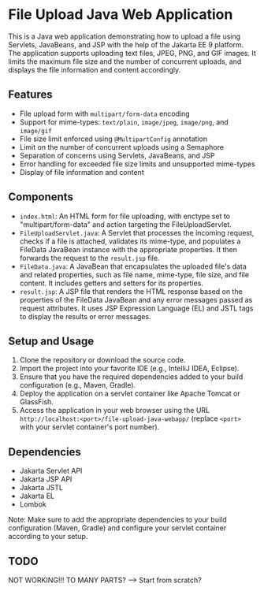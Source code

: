 # File Upload Java Web Application

This is a Java web application demonstrating how to upload a file using Servlets, JavaBeans, and JSP with the help of the Jakarta EE 9 platform. The application supports uploading text files, JPEG, PNG, and GIF images. It limits the maximum file size and the number of concurrent uploads, and displays the file information and content accordingly.

## Features

- File upload form with `multipart/form-data` encoding
- Support for mime-types: `text/plain`, `image/jpeg`, `image/png`, and `image/gif`
- File size limit enforced using `@MultipartConfig` annotation
- Limit on the number of concurrent uploads using a Semaphore
- Separation of concerns using Servlets, JavaBeans, and JSP
- Error handling for exceeded file size limits and unsupported mime-types
- Display of file information and content

## Components

- `index.html`: An HTML form for file uploading, with enctype set to "multipart/form-data" and action targeting the FileUploadServlet.
- `FileUploadServlet.java`: A Servlet that processes the incoming request, checks if a file is attached, validates its mime-type, and populates a FileData JavaBean instance with the appropriate properties. It then forwards the request to the `result.jsp` file.
- `FileData.java`: A JavaBean that encapsulates the uploaded file's data and related properties, such as file name, mime-type, file size, and file content. It includes getters and setters for its properties.
- `result.jsp`: A JSP file that renders the HTML response based on the properties of the FileData JavaBean and any error messages passed as request attributes. It uses JSP Expression Language (EL) and JSTL tags to display the results or error messages.

## Setup and Usage

1. Clone the repository or download the source code.
2. Import the project into your favorite IDE (e.g., IntelliJ IDEA, Eclipse).
3. Ensure that you have the required dependencies added to your build configuration (e.g., Maven, Gradle).
4. Deploy the application on a servlet container like Apache Tomcat or GlassFish.
5. Access the application in your web browser using the URL `http://localhost:<port>/file-upload-java-webapp/` (replace `<port>` with your servlet container's port number).

## Dependencies

- Jakarta Servlet API
- Jakarta JSP API
- Jakarta JSTL
- Jakarta EL
- Lombok

Note: Make sure to add the appropriate dependencies to your build configuration (Maven, Gradle) and configure your servlet container according to your setup.

TODO
---

NOT WORKING!!!
TO MANY PARTS? --> Start from scratch? 